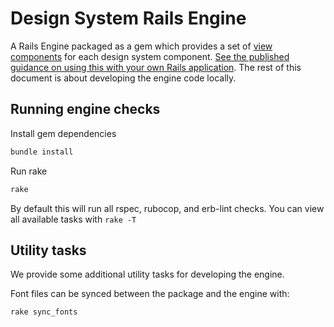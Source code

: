 # Design System Rails Engine

A Rails Engine packaged as a gem which provides a set of [view components](https://viewcomponent.org/) for each design system component. [See the published guidance on using this with your own Rails application](https://citizens-advice-design-system.netlify.app/guides/using-with-rails/). The rest of this document is about developing the engine code locally.

## Running engine checks

Install gem dependencies

```sh
bundle install
```

Run rake

```sh
rake
```

By default this will run all rspec, rubocop, and erb-lint checks. You can view all available tasks with `rake -T`

## Utility tasks

We provide some additional utility tasks for developing the engine.

Font files can be synced between the package and the engine with:

```
rake sync_fonts
```
